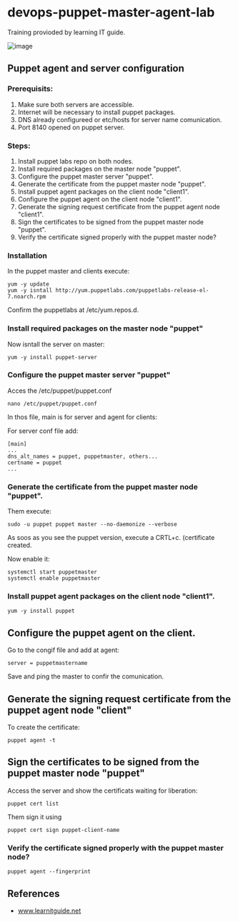 # devops-puppet-master-agent-lab
Training provioded by learning IT guide.

![image](https://github.com/glauberss2007/devops-puppet-master-agent-lab/assets/22028539/a2186ac3-13a7-44ef-b092-f2ca2a373a32)

## Puppet agent and server configuration

### Prerequisits:
1. Make sure both servers are accessible.
2. Internet will be necessary to install puppet packages.
3. DNS already configureed or etc/hosts for server name comunication.
4. Port 8140 opened on puppet server.

### Steps:
1. Install puppet labs repo on both nodes.
2. Install required packages on the master node "puppet".
3. Configure the puppet master server "puppet".
4. Generate the certificate from the puppet master node "puppet".
5. Install puppet agent packages on the client node "client1".
6. Configure the puppet agent on the client node "client1".
7. Generate the signing request certificate from the puppet agent node "client1".
8. Sign the certificates to be signed from the puppet master node "puppet".
9. Verify the certificate signed properly with the puppet master node?

### Installation

In the puppet master and clients execute:
```
yum -y update
yum -y isntall http://yum.puppetlabs.com/puppetlabs-release-el-7.noarch.rpm
```

Confirm the puppetlabs at /etc/yum.repos.d.

### Install required packages on the master node "puppet"

Now isntall the server on master:
```
yum -y install puppet-server
```

### Configure the puppet master server "puppet"

Acces the /etc/puppet/puppet.conf
```
nano /etc/puppet/puppet.conf
```

In thos file, main is for server and agent for clients:

For server conf file add:
```
[main]
...
dns_alt_names = puppet, puppetmaster, others...
certname = puppet
...
```

### Generate the certificate from the puppet master node "puppet".
Them execute:
```
sudo -u puppet puppet master --no-daemonize --verbose
```

As soos as you see the puppet version, execute a CRTL+c. (certificate created.

Now enable it:
```
systemctl start puppetmaster
systemctl enable puppetmaster
```

### Install puppet agent packages on the client node "client1".
```
yum -y install puppet
```

## Configure the puppet agent on the client.

Go to the congif file and add at agent:
```
server = puppetmastername
```
Save and ping the master to confir the comunication.

## Generate the signing request certificate from the puppet agent node "client"

To create the certificate:
```
puppet agent -t
```

## Sign the certificates to be signed from the puppet master node "puppet"

Access the server and show the certificats waiting for liberation:
```
puppet cert list
```

Them sign it using 
```
puppet cert sign puppet-client-name
```

### Verify the certificate signed properly with the puppet master node?
```
puppet agent --fingerprint
```








## References
- www.learnitguide.net
